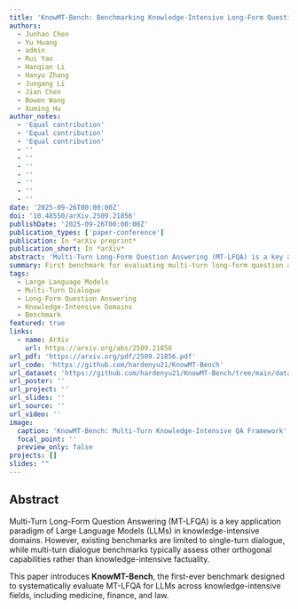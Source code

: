 ```yaml
---
title: 'KnowMT-Bench: Benchmarking Knowledge-Intensive Long-Form Question Answering in Multi-Turn Dialogues'
authors:
  - Junhao Chen
  - Yu Huang
  - admin
  - Rui Yao
  - Hanqian Li
  - Hanyu Zhang
  - Jungang Li
  - Jian Chen
  - Bowen Wang
  - Xuming Hu
author_notes:
  - 'Equal contribution'
  - 'Equal contribution'
  - 'Equal contribution'
  - ''
  - ''
  - ''
  - ''
  - ''
  - ''
  - ''
date: '2025-09-26T00:00:00Z'
doi: '10.48550/arXiv.2509.21856'
publishDate: '2025-09-26T00:00:00Z'
publication_types: ['paper-conference']
publication: In *arXiv preprint*
publication_short: In *arXiv*
abstract: 'Multi-Turn Long-Form Question Answering (MT-LFQA) is a key application paradigm of Large Language Models (LLMs) in knowledge-intensive domains. However, existing benchmarks are limited to single-turn dialogue, while multi-turn dialogue benchmarks typically assess other orthogonal capabilities rather than knowledge-intensive factuality. To bridge this critical gap, we introduce KnowMT-Bench, the "first-ever" benchmark designed to systematically evaluate MT-LFQA for LLMs across knowledge-intensive fields, including medicine, finance, and law. To faithfully assess the model''s real-world performance, KnowMT-Bench employs a dynamic evaluation setting where models generate their own multi-turn dialogue histories given logically progressive question sequences. The factual capability and information delivery efficiency of the "final-turn" answer are then evaluated using a human-validated automated pipeline. Our experiments reveal that multi-turn contexts degrade performance: factual capability declines due to the contextual noise from self-generated histories, while information efficiency drops as models become more verbose with increasing dialogue length. We then investigate mitigation strategies, demonstrating that retrieval-augmented generation (RAG) can effectively alleviate and even reverse this factual degradation. These findings underscore the importance of our benchmark in evaluating and enhancing the conversational factual capabilities of LLMs in real-world knowledge-intensive applications. Code is available at https://github.com/hardenyu21/KnowMT-Bench.'
summary: First benchmark for evaluating multi-turn long-form question answering in knowledge-intensive domains.
tags:
  - Large Language Models
  - Multi-Turn Dialogue
  - Long-Form Question Answering
  - Knowledge-Intensive Domains
  - Benchmark
featured: true
links:
  - name: ArXiv
    url: https://arxiv.org/abs/2509.21856
url_pdf: 'https://arxiv.org/pdf/2509.21856.pdf'
url_code: 'https://github.com/hardenyu21/KnowMT-Bench'
url_dataset: 'https://github.com/hardenyu21/KnowMT-Bench/tree/main/data'
url_poster: ''
url_project: ''
url_slides: ''
url_source: ''
url_video: ''
image:
  caption: 'KnowMT-Bench: Multi-Turn Knowledge-Intensive QA Framework'
  focal_point: ''
  preview_only: false
projects: []
slides: ""
---
```


## Abstract

Multi-Turn Long-Form Question Answering (MT-LFQA) is a key application paradigm of Large Language Models (LLMs) in knowledge-intensive domains. However, existing benchmarks are limited to single-turn dialogue, while multi-turn dialogue benchmarks typically assess other orthogonal capabilities rather than knowledge-intensive factuality.

This paper introduces **KnowMT-Bench**, the first-ever benchmark designed to systematically evaluate MT-LFQA for LLMs across knowledge-intensive fields, including medicine, finance, and law.

